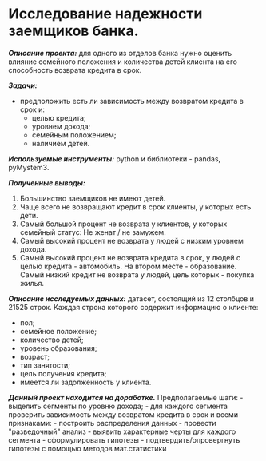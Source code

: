 # **Исследование надежности заемщиков банка.**

***Описание проекта:*** для одного из отделов банка нужно оценить влияние семейного положения и количества детей клиента на его способность возврата кредита в срок.

***Задачи:***
  - предположить есть ли зависимость между возвратом кредита в срок и:
    - целью кредита;
    - уровнем дохода;
    - семейным положением;
    - наличием детей.
    
***Используемые инструменты:*** python и библиотеки - pandas, pyMystem3.

***Полученные выводы:***
   1. Большинство заемщиков не имеют детей.
   1. Чаще всего не возвращают кредит в срок клиенты, у которых есть дети.
   1. Самый большой процент не возврата у клиентов, у которых семейный статус: Не женат / не замужем. 
   1. Самый высокий процент не возврата у людей с низким уровнем дохода.
   1. Самый высокий процент не возврата кредита в срок, у людей с целью кредита - автомобиль. На втором месте - образование. Самый низкий кредит не возврата у людей, цель которых - покупка жилья.
  
***Описание исследуемых данных:*** датасет, состоящий из 12 столбцов и 21525 строк. Каждая строка которого содержит информацию о клиенте:
  - пол;
  - семейное положение;
  - количество детей;
  - уровень образования;
  - возраст;
  - тип занятости;
  - цель получения кредита;
  - имеется ли задолженность у клиента.
  
  ***Данный проект находится на доработке.*** 
  Предполагаемые шаги:
    - выделить сегменты по уровню дохода;
    - для каждого сегмента проверить зависимость между возвратом кредита в срок и всеми признаками:
      - построить распределения данных
      - провести "разведочный" анализ
      - выявить характерные черты для каждого сегмента
      - сформулировать гипотезы
      - подтвердить/опровергнуть гипотезы с помощью методов мат.статистики

